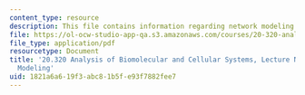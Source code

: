```yaml
---
content_type: resource
description: This file contains information regarding network modeling .
file: https://ol-ocw-studio-app-qa.s3.amazonaws.com/courses/20-320-analysis-of-biomolecular-and-cellular-systems-fall-2012/1821a6a619f3abc81b5fe93f7882fee7_MIT20_320F12_Netok_model.pdf
file_type: application/pdf
resourcetype: Document
title: '20.320 Analysis of Biomolecular and Cellular Systems, Lecture Notes: Network
  Modeling'
uid: 1821a6a6-19f3-abc8-1b5f-e93f7882fee7
---
```

